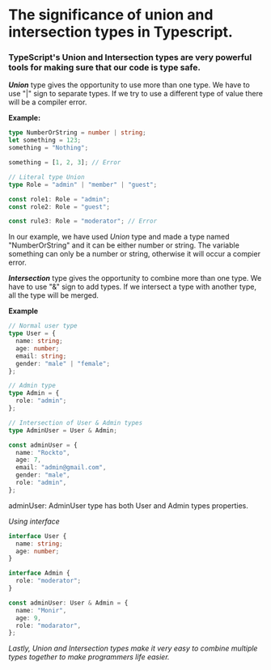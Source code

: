 # The significance of union and intersection types in Typescript.

### TypeScript's Union and Intersection types are very powerful tools for making sure that our code is type safe.

**_Union_** type gives the opportunity to use more than one type. We have to use "|" sign to separate types. If we try to use a different type of value there will be a compiler error.

**Example:**

```typescript
type NumberOrString = number | string;
let something = 123;
something = "Nothing";

something = [1, 2, 3]; // Error

// Literal type Union
type Role = "admin" | "member" | "guest";

const role1: Role = "admin";
const role2: Role = "guest";

const rule3: Role = "moderator"; // Error
```

In our example, we have used _Union_ type and made a type named "NumberOrString" and it can be either number or string. The variable something can only be a number or string, otherwise it will occur a compier error.

**_Intersection_** type gives the opportunity to combine more than one type. We have to use "&" sign to add types. If we intersect a type with another type, all the type will be merged.

**Example**

```typescript
// Normal user type
type User = {
  name: string;
  age: number;
  email: string;
  gender: "male" | "female";
};

// Admin type
type Admin = {
  role: "admin";
};

// Intersection of User & Admin types
type AdminUser = User & Admin;

const adminUser = {
  name: "Rockto",
  age: 7,
  email: "admin@gmail.com",
  gender: "male",
  role: "admin",
};
```

adminUser: AdminUser type has both User and Admin types properties.

_Using interface_

```typescript
interface User {
  name: string;
  age: number;
}

interface Admin {
  role: "moderator";
}

const adminUser: User & Admin = {
  name: "Monir",
  age: 9,
  role: "modarator",
};
```

_Lastly, Union and Intersection types make it very easy to combine multiple types together to make programmers life easier._
